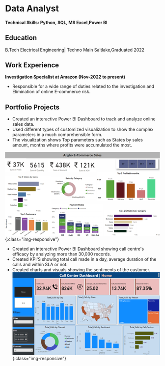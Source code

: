# Data Analyst
#### Technical Skills: Python, SQL, MS Excel,Power BI
## Education
B.Tech Electrical Engineering| Techno Main Saltlake,Graduated 2022
## Work Experience
**Investigation Specialist at Amazon (Nov-2022 to present)**
* Responsible for a wide range of duties related to the investigation and Elimination of online E-commerce risk.
  
## Portfolio Projects

* Created an interactive Power BI Dashboard  to track and analyze online sales data.
* Used different types of customized visualization to show the complex parameters in a much comprehensible form.
* The visualization shows Top parameters such as States by sales amount, months where profits were accumulated the most.

![Power BI dashboard](./assets/img/full%20final.png "Dashboard"){:class="img-responsive"}
* Created an interactive Power BI Dashboard showing call centre's efficacy by analyzing more than 30,000 records.
* Created KPI'S showing total call made in a day, average duration of the calls and within SLA or not.
* Created charts and visuals showing the sentiments of the customer.
![Power BI dashboard](./assets/img/Screenshot%202024-06-03%20105843.png){:class="img-responsive"}

